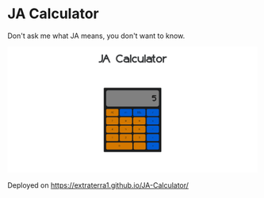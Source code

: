 # JA Calculator

Don't ask me what JA means, you don't want to know.

![website snapshot](https://raw.githubusercontent.com/Extraterra1/JA-Calculator/main/website%20snapshot.png)

Deployed on https://extraterra1.github.io/JA-Calculator/
